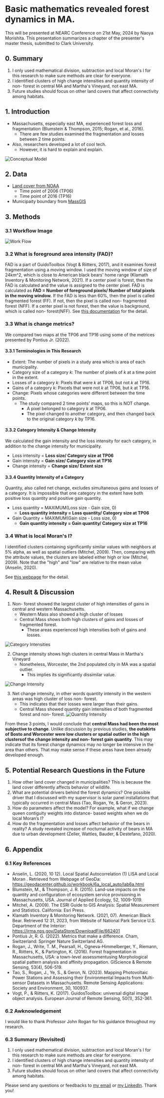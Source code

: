 # Basic mathematics revealed forest dynamics in MA.
This will be presented at NEARC Conference on 21st May, 2024 by Naoya Morishita.
This presentation summarizes a chapter of the presenter's master thesis, submitted to Clark University.

## 0. Summary
1. I only used mathematical division, subtraction and local Moran's I for this research to make sure methods are clear for everyone.
2. I identified clusters of high change intensities and quantity intensity of non- forest in central MA and Martha's Vineyard, not east MA.
3. Future studies should focus on other land covers that affect connectivity among habitats.

## 1. Introduction
- Massachusetts, especially east MA, experienced forest loss and fragmentation (Blumstein & Thompson, 2015; Rogan, et al., 2016).
    - There are few studies examined the fragmentation and losses between 2 time points.
- Also, researchers developed a lot of cool tech.
    - However, it is hard to explain and explain.

![Conceptual Model](./imgs/nearc_imgs/slide1.png)

## 2. Data
- [Land cover from NOAA](https://coast.noaa.gov/digitalcoast/data/ccapregional.html)
    - Time point of 2006 (TP06)
    - Time point of 2016 (TP16)
- Municipaity boundary from [MassGIS](https://www.mass.gov/info-details/massgis-data-municipalities)

## 3. Methods
### 3.1 Workflow Image
![Work Flow](./imgs/nearc_imgs/slide3.png)

### 3.2 What is foreground area intensity (FAD)?
FAD is a part of GuidoToolbox (Vogt & Riitters, 2017), and it examines forest fragmentation using a moving window.
I used the moving window of size of 24km^2, which is close to American black bears' home range (Klamath Inventory & Monitoring Network, 2021).
If a center pixel is forest, then the FAD is calculated and the value is assigned to the center pixel. 
FAD is calculated as **FAD = Number of foreground pixels/ Number of total pixels in the moving window.**
If the FAD is less than 60%, then the pixel is called fragmented forest (FF). If not, then the pixel is called non- fragmented forest (NFF).
If a center pixel is not forest, then the value is background, which is called non- forest(NFF).
See [this documentation](https://ies-ows.jrc.ec.europa.eu/gtb/GTB/psheets/GTB-Fragmentation-FADFOS.pdf) for the detail.

### 3.3 What is change metrics?
We compared two maps at the TP06 and TP16 using some of the metrices presented by Pontius Jr. (2022).

#### 3.3.1 Terminologies in This Research
- Extent: The number of pixels in a study area which is area of each municipality.
- Category size of a category *k*: The number of pixels of *k* at a time point in the extent.
- Losses of a category *k*: Pixels that were *k* at TP06, but not *k* at TP16.
- Gains of a category *k*: Pixcels that were not *k* at TP06, but *k* at TP16.
- Change: Pixels whose categories were different between the time points.
    - The study compared 2 time points' maps, so this is NOT change.
        - A pixel belonged to category *k* at TP06.
        - The pixel changed to another category, and then changed back to the original category *k* by TP16.

#### 3.3.2 Category Intensity & Change Intensity
We calculated the gain intensity and the loss intensity for each category, in addition to the change intensity for municipality.
- Loss intensity = **Loss size/ Category size at TP06**
- Gain intensity = **Gain size/ Category size at TP16**
- Change intensity = **Change size/ Extent size**

#### 3.3.4 Quantity Intensity of a Category
Quantity, also called net change, excludes simultaneous gains and losses of a category.
It is impossible that one category in the extent have both positive loss quantity and positive gain quantity.
- Loss quantity = MAXIMUM(Loss size - Gain size, 0)
    - **Loss quantity intensity = Loss quantity/ Category size at TP06**
- Gain Quantity = MAXIMUM(Gain size - Loss size, 0)
    - **Gain quantity intensity = Gain quantity/ Category size at TP16**

### 3.4 What is local Moran's I?
I identified clusters containing significantly similar values with neighbors at 5% alpha, as well as spatial outliers (Mitchel, 2009).
Then, comparing with the attribute values, the clusters are labeled either high or low (Mitchel, 2009).
Note that the "high" and "low" are relative to the mean value (Anselin, 2020).

See [this webpage](https://pro.arcgis.com/en/pro-app/latest/tool-reference/spatial-statistics/h-how-cluster-and-outlier-analysis-anselin-local-m.htm) for the detail.

## 4. Result & Discussion
1. Non- forest showed the largest cluster of high intensities of gains in central and western Massachusetts. 
    - Western Mass also showed a high cluster of losses
    - Central Mass shows both high clusters of gains and losses of fragmented forest.
        - These areas experienced high intensities both of gains and losses.

![Category Intensities](./imgs/nearc_imgs/moran_glc.png)

2.	Change intensity shows high clusters in central Mass in Martha's Vineyard
    - Nonetheless, Worcester, the 2nd populated city in MA was a spatial outlier.
        - This implies its significantly dissimilar value.

![Change Intensity](./imgs/nearc_imgs/change_intensities_total.png)

3. Net change intensity, in other words quantity intensity in the western areas was high cluster of loss non- forest. 
    - This indicates that their losses were larger than their gains. 
    - Central Mass showed quantity gain intensities of both fragmented forest and non- forest.
![Quantity Intensity](./imgs/nearc_imgs/moran_quantity.png)

From these 3 points, I would conclude that **central Mass had been the most subjective to change**. Unlike discussion by previous studies, **the outskirts of Bosto and Worcester were low clusters or spatial outlier in the high clustersof the change intensity and non- forest gain quantity**. This may indicate that its forest change dynamics may no longer be intensive in the area than others. That may make sense if these areas have been already developed enough.

## 5. Potential Research Questions in the Future
1. How other land cover changed in municipalities? This is because the land cover differently affects behavior of wildlife.
2. What are potential drivers behind the forest dynamics? One possible driver that I discussed with my supervisor is solar panel installations that typically occurred in central Mass  (Tao, Rogan, Ye, & Geron, 2023).
3. How do parameters affect the model? For example, what if we change queen contiguity weights into distance- based weights when we do local Moran’s I?
4. How do the fragmentation and losses affect behavior of the bears in reality? A study revealed increase of nocturnal activity of bears in MA due to urban development (Zeller, Wattles, Bauder, & Destefano, 2020).

## 6. Appendix
### 6.1 Key References
- Anselin, L. (2020, 10 12). Local Spatial Autocorrelation (1) LISA and Local Moran . Retrieved from Webpage of GeoDa: https://geodacenter.github.io/workbook/6a_local_auto/lab6a.html
- Blumstein, M., & Thompson, J. R. (2015). Land-use impacts on the quantity and configuration of ecosystem service provisioning in Massachusetts, USA. Journal of Applied Ecology, 52, 1009-1019.
- Mitchel, A. (2009). The ESRI Guide to GIS Analysis: Spatial Measurement and Statistics. California: Esri Press.
- Klamath Inventory & Monitoring Network. (2021, 07). American Black Bear. Retrieved 12 31, 2023, from Website of National Park Service U.S. Department of the Interior: https://irma.nps.gov/DataStore/DownloadFile/662401
- Pontius Jr, R. G. (2022). Metrics that make a difference. Cham, Switzerland: Springer Nature Switzerland AG.
- Rogan, J., Write, T. M., Pearsall, H., Ogneva-Himmelberger, Y., Riemann, R., Riitters, K., & Partington, K. (2016). Forest fragmentation in Massachusetts, USA: a town-level assessmentusing Morphological spatial pattern analysis and affinity propagation. GIScience & Remote Sensing, 53(4), 506-519.
- Tao, S., Rogan, J., Ye, S., & Geron, N. (2023). Mapping Photovoltaic Power Stations and Assessing their Environmental Impacts from Multi-sensor Datasets in Massachusetts. Remote Sensing Applications: Society and Environment, 30, 100937.
- Vogt, P., & Riitters, K. (2017). GuidosToolbox: universal digital image object analysis. European Journal of Remote Sensing, 50(1), 352-361.

### 6.2 Awknowledgement
I would like to thank Professor John Rogan for his guidance throughout my research.

### 6.3 Summary (Revisited)
1. I only used mathematical division, subtraction and local Moran's I for this research to make sure methods are clear for everyone.
2. I identified clusters of high change intensities and quantity intensity of non- forest in central MA and Martha's Vineyard, not east MA.
3. Future studies should focus on other land covers that affect connectivity among habitats.

Please send any questions or feedbacks to [my email](mailto:0zh4772g325515u64@gmail) or [my LinkedIn](www.linkedin.com/in/naoya-morishita-705393254). Thank you!